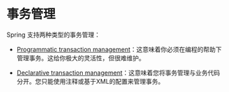# 事务管理

Spring 支持两种类型的事务管理：

* [Programmatic transaction management](https://www.tutorialspoint.com/spring/programmatic_management.htm)：这意味着你必须在编程的帮助下管理事务。这给你极大的灵活性，但很难维护。

* [Declarative transaction management](https://www.tutorialspoint.com/spring/declarative_management.htm)：这意味着您将事务管理与业务代码分开。您只能使用注释或基于XML的配置来管理事务。



